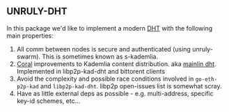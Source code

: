 ## UNRULY-DHT
In this package we'd like to implement a modern [DHT](https://en.wikipedia.org/wiki/Distributed_hash_table) with the following main properties:

1. All comm between nodes is secure and authenticated (using unruly-swarm). This is sometimes known as s-kademlia.
2. [Coral](https://en.wikipedia.org/wiki/Coral_Content_Distribution_Network) improvements to Kademlia content distribution. aka [mainlin dht](https://en.wikipedia.org/wiki/Mainline_DHT). 
Implemented in libp2p-kad-dht and bittorent clients
3. Avoid the complexity and possible race conditions involved in `go-eth-p2p-kad` and `libp2p-kad-dht`. 
libp2p open-issues list is somewhat scray.
4. Have as little external deps as possible - e.g. multi-address, specific key-id schemes, etc...



